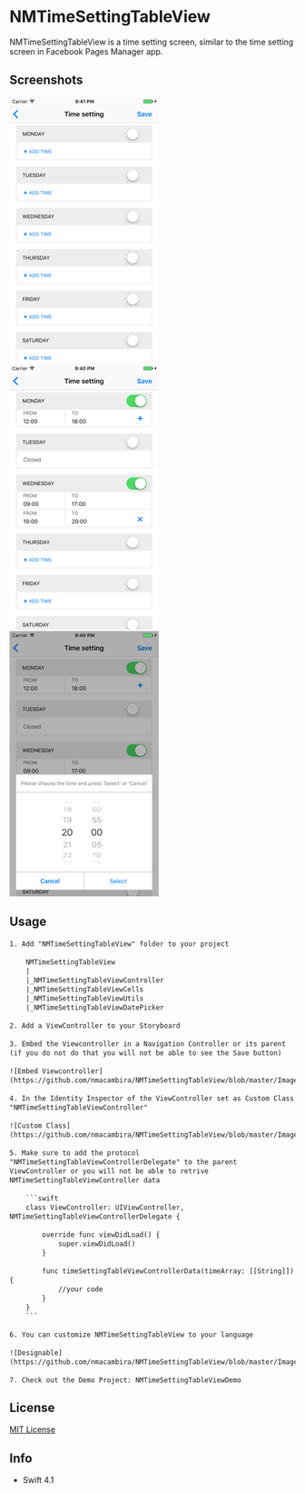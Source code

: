 # NMTimeSettingTableView

NMTimeSettingTableView is a time setting screen, similar to the time setting screen in Facebook Pages Manager app.

## Screenshots

![TimeSettingTableView1](https://github.com/nmacambira/NMTimeSettingTableView/blob/master/Images/NMTimeSettingTableView1.png) 
![TimeSettingTableVie2](https://github.com/nmacambira/NMTimeSettingTableView/blob/master/Images/NMTimeSettingTableView2.png) 
![TimeSettingTableView3](https://github.com/nmacambira/NMTimeSettingTableView/blob/master/Images/NMTimeSettingTableView3.png) 

## Usage

    1. Add "NMTimeSettingTableView" folder to your project

        NMTimeSettingTableView
        |
        |_NMTimeSettingTableViewController
        |_NMTimeSettingTableViewCells
        |_NMTimeSettingTableViewUtils
        |_NMTimeSettingTableViewDatePicker

    2. Add a ViewController to your Storyboard

    3. Embed the Viewcontroller in a Navigation Controller or its parent (if you do not do that you will not be able to see the Save button)

    ![Embed Viewcontroller](https://github.com/nmacambira/NMTimeSettingTableView/blob/master/Images/EmbedViewcontroller.png)

    4. In the Identity Inspector of the ViewController set as Custom Class "NMTimeSettingTableViewController" 

    ![Custom Class](https://github.com/nmacambira/NMTimeSettingTableView/blob/master/Images/CustomClass.png)

    5. Make sure to add the protocol "NMTimeSettingTableViewControllerDelegate" to the parent ViewController or you will not be able to retrive NMTimeSettingTableViewController data

        ```swift
        class ViewController: UIViewController, NMTimeSettingTableViewControllerDelegate {

            override func viewDidLoad() {
                super.viewDidLoad()
            }

            func timeSettingTableViewControllerData(timeArray: [[String]]) {
                //your code
            }
        } 
        ```

    6. You can customize NMTimeSettingTableView to your language

    ![Designable](https://github.com/nmacambira/NMTimeSettingTableView/blob/master/Images/Designable.png) 

    7. Check out the Demo Project: NMTimeSettingTableViewDemo

## License

[MIT License](https://github.com/nmacambira/NMTimeSettingTableView/blob/master/LICENSE) 

## Info

- Swift 4.1
